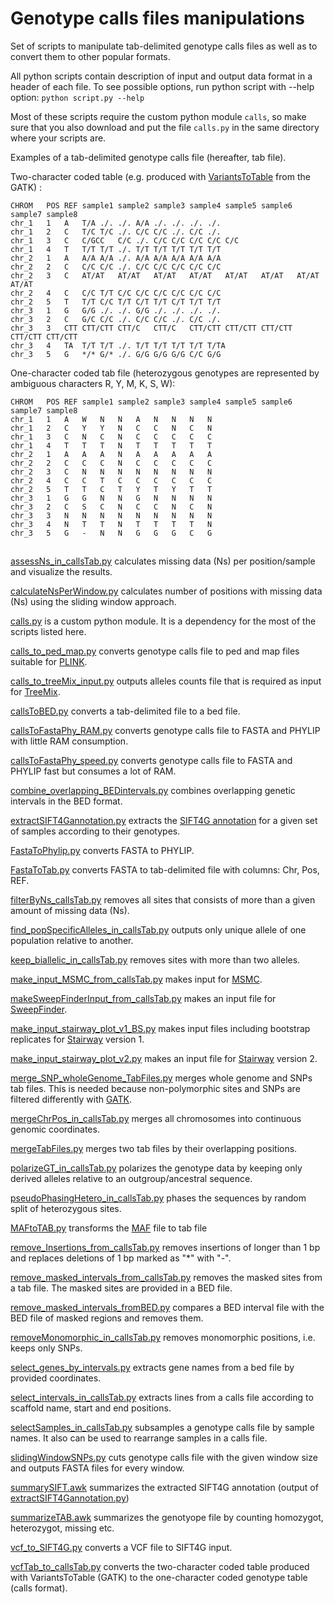 # Genotype calls files manipulations

Set of scripts to manipulate tab-delimited genotype calls files as well as to convert them to other popular formats.

All python scripts contain description of input and output data format in a header of each file.
To see possible options, run python script with --help option:
`python script.py --help`

Most of these scripts require the custom python module `calls`, so make sure that you also download and put the file `calls.py` in the same directory where your scripts are.

Examples of a tab-delimited genotype calls file (hereafter, tab file).

Two-character coded table (e.g. produced with [VariantsToTable](https://software.broadinstitute.org/gatk/documentation/tooldocs/current/org_broadinstitute_gatk_tools_walkers_variantutils_VariantsToTable.php) from the GATK) :

```
CHROM   POS REF sample1 sample2 sample3 sample4 sample5 sample6 sample7 sample8
chr_1   1   A   T/A ./. ./. A/A ./. ./. ./. ./.
chr_1   2   C   T/C T/C ./. C/C C/C ./. C/C ./.
chr_1   3   C   C/GCC   C/C ./. C/C C/C C/C C/C C/C
chr_1   4   T   T/T T/T ./. T/T T/T T/T T/T T/T
chr_2   1   A   A/A A/A ./. A/A A/A A/A A/A A/A
chr_2   2   C   C/C C/C ./. C/C C/C C/C C/C C/C
chr_2   3   C   AT/AT   AT/AT   AT/AT   AT/AT   AT/AT   AT/AT   AT/AT   AT/AT
chr_2   4   C   C/C T/T C/C C/C C/C C/C C/C C/C
chr_2   5   T   T/T C/C T/T C/T T/T C/T T/T T/T
chr_3   1   G   G/G ./. ./. G/G ./. ./. ./. ./.
chr_3   2   C   G/C C/C ./. C/C C/C ./. C/C ./.
chr_3   3   CTT CTT/CTT CTT/C   CTT/C   CTT/CTT CTT/CTT CTT/CTT CTT/CTT CTT/CTT
chr_3   4   TA  T/T T/T ./. T/T T/T T/T T/T T/TA
chr_3   5   G   */* G/* ./. G/G G/G G/G C/C G/G

```

One-character coded tab file (heterozygous genotypes are represented by ambiguous characters R, Y, M, K, S, W):

```
CHROM   POS REF sample1 sample2 sample3 sample4 sample5 sample6 sample7 sample8
chr_1   1   A   W   N   N   A   N   N   N   N
chr_1   2   C   Y   Y   N   C   C   N   C   N
chr_1   3   C   N   C   N   C   C   C   C   C
chr_1   4   T   T   T   N   T   T   T   T   T
chr_2   1   A   A   A   N   A   A   A   A   A
chr_2   2   C   C   C   N   C   C   C   C   C
chr_2   3   C   N   N   N   N   N   N   N   N
chr_2   4   C   C   T   C   C   C   C   C   C
chr_2   5   T   T   C   T   Y   T   Y   T   T
chr_3   1   G   G   N   N   G   N   N   N   N
chr_3   2   C   S   C   N   C   C   N   C   N
chr_3   3   N   N   N   N   N   N   N   N   N
chr_3   4   N   T   T   N   T   T   T   T   N
chr_3   5   G   -   N   N   G   G   G   C   G
```

##

[assessNs_in_callsTab.py](assessNs_in_callsTab.py) calculates missing data (Ns) per position/sample and visualize the results.

[calculateNsPerWindow.py](calculateNsPerWindow.py) calculates number of positions with missing data (Ns) using the sliding window approach.

[calls.py](calls.py) is a custom python module. It is a dependency for the most of the scripts listed here.

[calls_to_ped_map.py](calls_to_ped_map.py) converts genotype calls file to ped and map files suitable for [PLINK](http://zzz.bwh.harvard.edu/plink/).

[calls_to_treeMix_input.py](calls_to_treeMix_input.py) outputs alleles counts file that is required as input for [TreeMix](https://bitbucket.org/nygcresearch/treemix/wiki/Home).

[callsToBED.py](callsToBED.py) converts a tab-delimited file to a bed file.

[callsToFastaPhy_RAM.py](callsToFastaPhy_RAM.py) converts genotype calls file to FASTA and PHYLIP with little RAM consumption.

[callsToFastaPhy_speed.py](callsToFastaPhy_speed.py) converts genotype calls file to FASTA and PHYLIP fast but consumes a lot of RAM.

[combine_overlapping_BEDintervals.py](combine_overlapping_BEDintervals.py) combines overlapping genetic intervals in the BED format.

[extractSIFT4Gannotation.py](extractSIFT4Gannotation.py) extracts the [SIFT4G annotation](http://sift.bii.a-star.edu.sg/sift4g/AnnotateVariants.html) for a given set of samples according to their genotypes.

[FastaToPhylip.py](FastaToPhylip.py) converts FASTA to PHYLIP.

[FastaToTab.py](FastaToTab.py)  converts FASTA to tab-delimited file with columns: Chr, Pos, REF.

[filterByNs_callsTab.py](filterByNs_callsTab.py) removes all sites that consists of more than a given amount of missing data (Ns).

[find_popSpecificAlleles_in_callsTab.py](find_popSpecificAlleles_in_callsTab.py) outputs only unique allele of one population relative to another.

[keep_biallelic_in_callsTab.py](keep_biallelic_in_callsTab.py) removes sites with more than two alleles.

[make_input_MSMC_from_callsTab.py](make_input_MSMC_from_callsTab.py) makes input for [MSMC](https://github.com/stschiff/msmc).

[makeSweepFinderInput_from_callsTab.py](makeSweepFinderInput_from_callsTab.py) makes an input file for [SweepFinder](http://people.binf.ku.dk/rasmus/webpage/sf.html).

[make_input_stairway_plot_v1_BS.py](make_input_stairway_plot_v1_BS.py) makes input files including bootstrap replicates for [Stairway](https://sites.google.com/site/jpopgen/stairway-plot) version 1.

[make_input_stairway_plot_v2.py](make_input_stairway_plot_v2.py) makes an input file for [Stairway](https://sites.google.com/site/jpopgen/stairway-plot) version 2.

[merge_SNP_wholeGenome_TabFiles.py](merge_SNP_wholeGenome_TabFiles.py) merges whole genome and SNPs tab files. This is needed because non-polymorphic sites and SNPs are filtered differently with [GATK](https://software.broadinstitute.org/gatk/documentation/tooldocs/current/org_broadinstitute_gatk_tools_walkers_filters_VariantFiltration.php).

[mergeChrPos_in_callsTab.py](mergeChrPos_in_callsTab.py) merges all chromosomes into continuous genomic coordinates.

[mergeTabFiles.py](mergeTabFiles.py) merges two tab files by their overlapping positions.

[polarizeGT_in_callsTab.py](polarizeGT_in_callsTab.py) polarizes the genotype data by keeping only derived alleles relative to an outgroup/ancestral sequence.

[pseudoPhasingHetero_in_callsTab.py](pseudoPhasingHetero_in_callsTab.py) phases the sequences by random split of heterozygous sites.

[MAFtoTAB.py](MAFtoTAB.py) transforms the [MAF](https://genome.ucsc.edu/FAQ/FAQformat.html#format5) file to tab file

[remove_Insertions_from_callsTab.py](remove_Insertions_from_callsTab.py) removes insertions of longer than 1 bp and replaces deletions of 1 bp marked as "*" with "-".

[remove_masked_intervals_from_callsTab.py](remove_masked_intervals_from_callsTab.py) removes the masked sites from a tab file. The masked sites are provided in a BED file.

[remove_masked_intervals_fromBED.py](remove_masked_intervals_fromBED.py) compares a BED interval file with the BED file of masked regions and removes them.

[removeMonomorphic_in_callsTab.py](removeMonomorphic_in_callsTab.py) removes monomorphic positions, i.e. keeps only SNPs.

[select_genes_by_intervals.py](select_genes_by_intervals.py) extracts gene names from a bed file by provided coordinates.

[select_intervals_in_callsTab.py](select_intervals_in_callsTab.py) extracts lines from a calls file according to scaffold name, start and end positions.

[selectSamples_in_callsTab.py](selectSamples_in_callsTab.py) subsamples a genotype calls file by sample names. It also can be used to rearrange samples in a calls file.

[slidingWindowSNPs.py](slidingWindowSNPs.py) cuts genotype calls file with the given window size and outputs FASTA files for every window.

[summarySIFT.awk](summarySIFT.awk) summarizes the extracted SIFT4G annotation (output of [extractSIFT4Gannotation.py](extractSIFT4Gannotation.py))

[summarizeTAB.awk](summarizeTAB.awk) summarizes the genotyope file by counting homozygot, heterozygot, missing etc.

[vcf_to_SIFT4G.py](vcf_to_SIFT4G.py) converts a VCF file to SIFT4G input.

[vcfTab_to_callsTab.py](vcfTab_to_callsTab.py) converts the two-character coded table produced with VariantsToTable (GATK) to the one-character coded genotype table (calls format).
